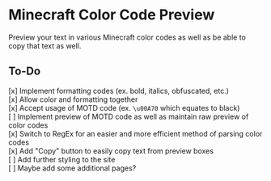 # Minecraft Color Code Preview
Preview your text in various Minecraft color codes as well as be able to copy that text as well.

## To-Do
[x] Implement formatting codes (ex. bold, italics, obfuscated, etc.)  
[x] Allow color and formatting together  
[x] Accept usage of MOTD code (ex. `\u00A70` which equates to black)  
[ ] Implement preview of MOTD code as well as maintain raw preview of color codes  
[x] Switch to RegEx for an easier and more efficient method of parsing color codes  
[x] Add "Copy" button to easily copy text from preview boxes  
[ ] Add further styling to the site  
[ ] Maybe add some additional pages?  